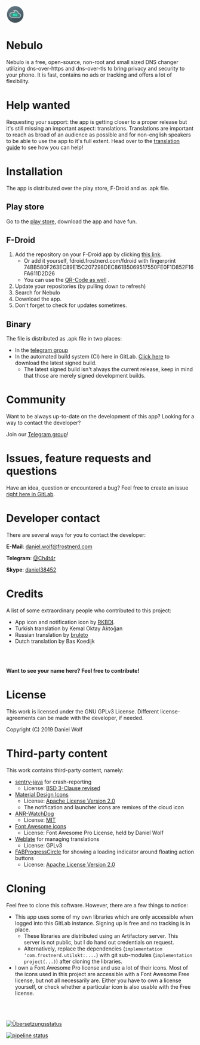 ![Icon](app/src/main/res/mipmap-mdpi/ic_launcher_round.png)  

# Nebulo
Nebulo is a free, open-source, non-root and small sized DNS changer utilizing dns-over-https and dns-over-tls to bring privacy and security to your phone.
It is fast, contains no ads or tracking and offers a lot of flexibility.

# Help wanted
Requesting your support: the app is getting closer to a proper release but it's still missing an important aspect: translations.
Translations are important to reach as broad of an audience as possible and for non-english speakers to be able to use the app to it's full extent.
Head over to the [translation guide](TRANSLATING.md) to see how you can help!

# Installation
The app is distributed over the play store, F-Droid and as .apk file.

## Play store
Go to the [play store](https://play.google.com/store/apps/details?id=com.frostnerd.smokescreen&), download the app and have fun.

## F-Droid
1. Add the repository on your F-Droid app by clicking [this link](https://fdroid.frostnerd.com/fdroid/repo?fingerprint=74BB580F263EC89E15C207298DEC861B5069517550FE0F1D852F16FA611D2D26).
    - Or add it yourself, fdroid.frostnerd.com/fdroid with fingerprint 74BB580F263EC89E15C207298DEC861B5069517550FE0F1D852F16FA611D2D26
    - You can use the [QR-Code as well](material/fdroid_qr.jpg) .
2. Update your repositories (by pulling down to refresh)
3. Search for Nebulo
4. Download the app.
5. Don't forget to check for updates sometimes.


## Binary
The file is distributed as .apk file in two places:
- In the [telegram group](https://t.me/joinchat/I54nRleveRGP8IPmcIdySg)
- In the automated build system (CI) here in GitLab. [Click here](https://git.frostnerd.com/PublicAndroidApps/smokescreen/-/jobs/artifacts/master/raw/app/build/outputs/apk/normal/release/app-normal-release.apk?job=build_release) to download the latest signed build.
    - The latest signed build isn't always the current release, keep in mind that those are merely signed development builds.
    
# Community
Want to be always up-to-date on the development of this app? Looking for a way to contact the developer?

Join our [Telegram group](https://t.me/joinchat/I54nRleveRGP8IPmcIdySg)!


# Issues, feature requests and questions
Have an idea, question or encountered a bug? Feel free to create an issue [right here in GitLab](https://git.frostnerd.com/PublicAndroidApps/smokescreen/issues).

# Developer contact
There are several ways for you to contact the developer:

**E-Mail**: [daniel.wolf@frostnerd.com](mailto:daniel.wolf@frostnerd.com)

**Telegram**: [@Ch4t4r](https://t.me/Ch4t4r)

**Skype**: [daniel38452](skype:daniel38452)

# Credits
A list of some extraordinary people who contributed to this project:
 - App icon and notification icon by [RKBDI](http://dribbble.com/rkbdi).
 - Turkish translation by Kemal Oktay Aktoğan
 - Russian translation by [bruleto](https://t.me/bruleto)
 - Dutch translation by Bas Koedijk
<br/>
<br/>

**Want to see your name here? Feel free to contribute!**
 
 
# License
This work is licensed under the GNU GPLv3 License. Different license-agreements can be made with the developer, if needed.


Copyright (C) 2019   Daniel Wolf

# Third-party content
This work contains third-party content, namely:
- [sentry-java](https://github.com/getsentry/sentry-java) for crash-reporting
   - License: [BSD 3-Clause revised ](https://opensource.org/licenses/BSD-3-Clause)
- [Material Design Icons](https://material.io/tools/icons/)
   - License: [Apache License Version 2.0](https://www.apache.org/licenses/LICENSE-2.0)
   - The notification and launcher icons are remixes of the cloud icon
- [ANR-WatchDog](https://github.com/SalomonBrys/ANR-WatchDog)
   - License: [MIT](https://opensource.org/licenses/MIT)
- [Font Awesome icons](https://fontawesome.com/)
   - License: Font Awesome Pro License, held by Daniel Wolf
- [Weblate](https://weblate.org) for managing translations
   - License: GPLv3
- [FABProgressCircle](https://github.com/JorgeCastilloPrz/FABProgressCircle) for showing a loading indicator around floating action buttons
   - License: [Apache License Version 2.0](https://www.apache.org/licenses/LICENSE-2.0)

# Cloning
Feel free to clone this software. However, there are a few things to notice:
- This app uses some of my own libraries which are only accessible when logged into this GitLab instance. Signing up is free and no tracking is in place.
   - These libraries are distributed using an Artifactory server. This server is not public, but I do hand out credentials on request.
   - Alternatively, replace the dependencies (`implementation 'com.frostnerd.utilskt:....`) with git sub-modules (`implementation project(...)`) after cloning the libraries.
- I own a Font Awesome Pro license and use a lot of their icons. Most of the icons used in this project are accessible with a Font Awesome Free license, but not all necessarily are. Either you have to own a license yourself, or check whether a particular icon is also usable with the Free license.

</br>

</br>

</br>

<a href="https://weblate.frostnerd.com/engage/nebulo/?utm_source=widget">
<img src="https://weblate.frostnerd.com/widgets/nebulo/-/svg-badge.svg" alt="Übersetzungsstatus" />
</a> 

[![pipeline status](https://git.frostnerd.com/PublicAndroidApps/smokescreen/badges/master/pipeline.svg)](https://git.frostnerd.com/PublicAndroidApps/smokescreen/commits/master)